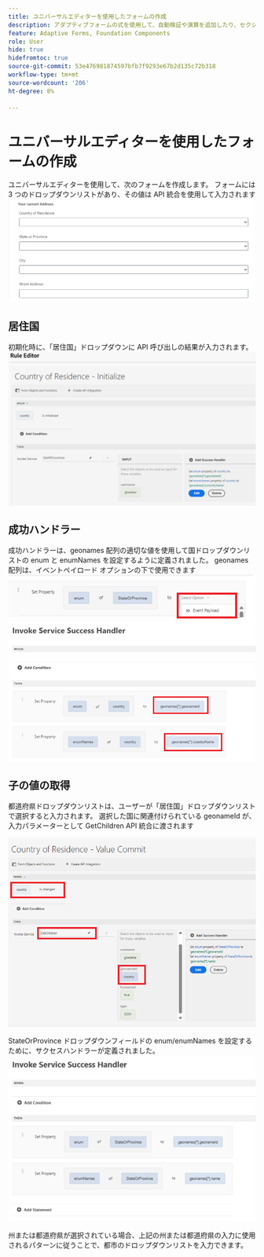 ```yaml
---
title: ユニバーサルエディターを使用したフォームの作成
description: アダプティブフォームの式を使用して、自動検証や演算を追加したり、セクションの表示のオン／オフを切り替えたりします。
feature: Adaptive Forms, Foundation Components
role: User
hide: true
hidefromtoc: true
source-git-commit: 53e476981874597bfb7f9293e67b2d135c72b318
workflow-type: tm+mt
source-wordcount: '206'
ht-degree: 8%

---
```


# ユニバーサルエディターを使用したフォームの作成

ユニバーサルエディターを使用して、次のフォームを作成します。 フォームには 3 つのドロップダウンリストがあり、その値は API 統合を使用して入力されます
![ アダプティブフォーム ](assets/address-form.png)

## 居住国

初期化時に、「居住国」ドロップダウンに API 呼び出しの結果が入力されます。
![initialize-event](assets/initialize-event.png)

## 成功ハンドラー

成功ハンドラーは、geonames 配列の適切な値を使用して国ドロップダウンリストの enum と enumNames を設定するように定義されました。 geonames 配列は、イベントペイロード オプションの下で使用できます
![event-payload](assets/event-payload.png)
![success-handler](assets/success-handler.png)

## 子の値の取得

都道府県ドロップダウンリストは、ユーザーが「居住国」ドロップダウンリストで選択すると入力されます。 選択した国に関連付けられている geonameId が、入力パラメーターとして GetChildren API 統合に渡されます

![get-children](assets/invoke-service-get-children.png)

StateOrProvince ドロップダウンフィールドの enum/enumNames を設定するために、サクセスハンドラーが定義されました。
![get-children-success-handler](assets/child-success-handler.png)

州または都道府県が選択されている場合、上記の州または都道府県の入力に使用されるパターンに従うことで、都市のドロップダウンリストを入力できます。